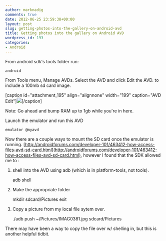 ```yaml
---
author: marknadig
comments: true
date: 2012-06-25 23:59:38+00:00
layout: post
slug: getting-photos-into-the-gallery-on-android-avd
title: Getting photos into the gallery on Android AVD
wordpress_id: 193
categories:
- Android
---
```


From android sdk's tools folder run:

    
    android


From Tools menu, Manage AVDs. Select the AVD and click Edit the AVD. to include a 100mb sd card image.

[caption id="attachment_195" align="alignnone" width="199" caption="AVD Edit"][![](http://blog.nadigs.net/mark/files/2012/06/Screen-Shot-2012-06-25-at-5.50.10-PM-199x300.png)](http://blog.nadigs.net/mark/files/2012/06/Screen-Shot-2012-06-25-at-5.50.10-PM.png)[/caption]

Note: Go ahead and bump RAM up to 1gb while you're in here.

Launch the emulator and run this AVD

    
    emulator @myavd


Now there are a couple ways to mount the SD card once the emulator is running. [http://androidforums.com/developer-101/463412-how-access-files-avd-sd-card.html](http://androidforums.com/developer-101/463412-how-access-files-avd-sd-card.html), however I found that the SDK allowed me to :
1. shell into the AVD using adb (which is in platform-tools, not tools).

    
    adb shell


2. Make the appropriate folder

    
    mkdir sdcard/Pictures
    exit


3. Copy a picture from my local file sytem over.

    
    ./adb push ~/Pictures/IMAG0381.jpg sdcard/Pictures


There may have been a way to copy the file over w/ shelling in, but this is another helpful tidbit.
